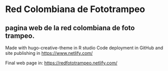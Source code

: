 # Red Colombiana de Fototrampeo

## pagina web de la red colombiana de foto trampeo.

Made with hugo-creative-theme in R studio
Code deployment in GitHub and site publishing in https://www.netlify.com/

Final web page in:
https://redfototrampeo.netlify.com/

